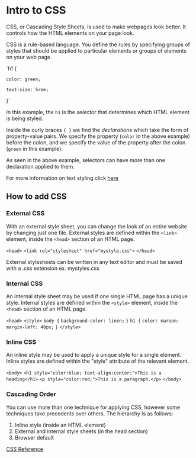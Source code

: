 # Intro to CSS

CSS, or Cascading Style Sheets, is used to make webpages look better. It controls how the HTML elements on your page look.

CSS is a rule-based language. You define the rules by specifying groups of styles that should be applied to particular elements or groups of elements on your web page.

`h1 {

    color: green;

    text-size: 5rem;

}`

In this example, the `h1` is the *selector* that determines which HTML element is being styled.

Inside the curly braces `{ }` we find the *declarations* which take the form of property-value pairs. We specify the property (`color` in the above example) before the colon, and we specify the value of the property after the colon (`green` in this example).

As seen in the above example, selectors can have more than one declaration applied to them.

For more information on text styling click [here](https://developer.mozilla.org/en-US/docs/Learn/CSS/Styling_text)

## How to add CSS

### External CSS

With an external style sheet, you can change the look of an entire website by changing just one file. External styles are defined within the `<link>` element, inside the `<head>` section of an HTML page.

`<head>`
    `<link rel="stylesheet" href="mystyle.css">`
`</head>`

External stylesheets can be written in any text editor and must be saved with a .css extension ex. mystyles.css

### Internal CSS

An internal style sheet may be used if one single HTML page has a unique style. Internal styles are defined within the `<style>` element, inside the `<head>` section of an HTML page.

`<head>`
    `<style>`
        `body {`
            `background-color: linen;`
        `}`
        `h1 {`
            `color: maroon;`
            `margin-left: 40px;`
        `}`
`</style>`

### Inline CSS

An inline style may be used to apply a unique style for a single element. Inline styles are defined within the "style" attribute of the relevant element.

`<body>`
    `<h1 style="color:blue; text-align:center;">This is a heading</h1>`
    `<p style="color:red;">This is a paragraph.</p>`
`</body>`

### Cascading Order

You can use more than one technique for applying CSS, however some techniques take precedents over others. The hierarchy is as follows:

1. Inline style (inside an HTML element)
2. External and internal style sheets (in the head section)
3. Browser default

[CSS Reference](https://developer.mozilla.org/en-US/docs/Web/CSS/Reference)
